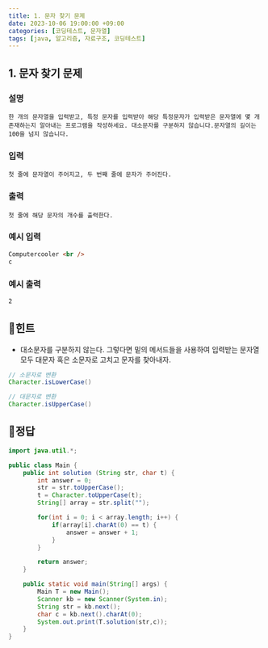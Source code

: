 ```yaml
---
title: 1. 문자 찾기 문제
date: 2023-10-06 19:00:00 +09:00
categories: [코딩테스트, 문자열]
tags: [java, 알고리즘, 자료구조, 코딩테스트]
---
```


## 1. 문자 찾기 문제

### 설명

`한 개의 문자열을 입력받고, 특정 문자를 입력받아 해당 특정문자가 입력받은 문자열에 몇 개 존재하는지 알아내는 프로그램을 작성하세요. 대소문자를 구분하지 않습니다.문자열의 길이는 100을 넘지 않습니다.`

### 입력

`첫 줄에 문자열이 주어지고, 두 번째 줄에 문자가 주어진다.`

### 출력

`첫 줄에 해당 문자의 개수를 출력한다.`

### 예시 입력

```html
Computercooler <br />
c
```

### 예시 출력

```html
2
```

## 📌힌트

- 대소문자를 구분하지 않는다. 그렇다면 밑의 메서드들을 사용하여 입력받는 문자열 모두 대문자 혹은 소문자로 고치고 문자를 찾아내자.

```java
// 소문자로 변환
Character.isLowerCase()

// 대문자로 변환
Character.isUpperCase()
```

## 📌정답

```java
import java.util.*;

public class Main {
	public int solution (String str, char t) {
		int answer = 0;
		str = str.toUpperCase();
		t = Character.toUpperCase(t);
		String[] array = str.split("");

	    for(int i = 0; i < array.length; i++) {
	    	if(array[i].charAt(0) == t) {
	    		answer = answer + 1;
	    	}
	    }

		return answer;
	}

	public static void main(String[] args) {
		Main T = new Main();
		Scanner kb = new Scanner(System.in);
		String str = kb.next();
		char c = kb.next().charAt(0);
		System.out.print(T.solution(str,c));
	}
}
```

